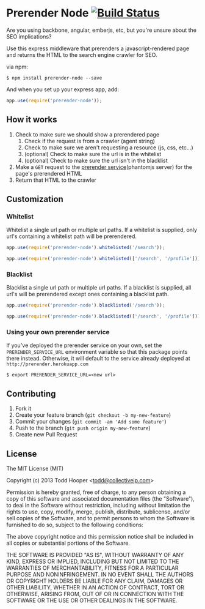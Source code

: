 Prerender Node [![Build Status](https://travis-ci.org/collectiveip/prerender-node.png)](https://travis-ci.org/collectiveip/prerender-node)
=========================== 

Are you using backbone, angular, emberjs, etc, but you're unsure about the SEO implications?

Use this express middleware that prerenders a javascript-rendered page and returns the HTML to the search engine crawler for SEO.

via npm:

    $ npm install prerender-node --save

And when you set up your express app, add:

```js
app.use(require('prerender-node'));
```

## How it works
1. Check to make sure we should show a prerendered page
	1. Check if the request is from a crawler (agent string)
	2. Check to make sure we aren't requesting a resource (js, css, etc...)
	3. (optional) Check to make sure the url is in the whitelist
	4. (optional) Check to make sure the url isn't in the blacklist
2. Make a `GET` request to the [prerender service](https://github.com/collectiveip/prerender)(phantomjs server) for the page's prerendered HTML
3. Return that HTML to the crawler

## Customization

### Whitelist

Whitelist a single url path or multiple url paths. If a whitelist is supplied, only url's containing a whitelist path will be prerendered.
```js
app.use(require('prerender-node').whitelisted('/search'));
```
```js
app.use(require('prerender-node').whitelisted(['/search', '/profile']));
```

### Blacklist

Blacklist a single url path or multiple url paths. If a blacklist is supplied, all url's will be prerendered except ones containing a blacklist path.
```js
app.use(require('prerender-node').blacklisted('/search'));
```
```js
app.use(require('prerender-node').blacklisted(['/search', '/profile']));
```

### Using your own prerender service

If you've deployed the prerender service on your own, set the `PRERENDER_SERVICE_URL` environment variable so that this package points there instead. Otherwise, it will default to the service already deployed at `http://prerender.herokuapp.com`

	$ export PRERENDER_SERVICE_URL=<new url>

## Contributing

1. Fork it
2. Create your feature branch (`git checkout -b my-new-feature`)
3. Commit your changes (`git commit -am 'Add some feature'`)
4. Push to the branch (`git push origin my-new-feature`)
5. Create new Pull Request

## License

The MIT License (MIT)

Copyright (c) 2013 Todd Hooper &lt;todd@collectiveip.com&gt;

Permission is hereby granted, free of charge, to any person obtaining a copy
of this software and associated documentation files (the "Software"), to deal
in the Software without restriction, including without limitation the rights
to use, copy, modify, merge, publish, distribute, sublicense, and/or sell
copies of the Software, and to permit persons to whom the Software is
furnished to do so, subject to the following conditions:

The above copyright notice and this permission notice shall be included in
all copies or substantial portions of the Software.

THE SOFTWARE IS PROVIDED "AS IS", WITHOUT WARRANTY OF ANY KIND, EXPRESS OR
IMPLIED, INCLUDING BUT NOT LIMITED TO THE WARRANTIES OF MERCHANTABILITY,
FITNESS FOR A PARTICULAR PURPOSE AND NONINFRINGEMENT. IN NO EVENT SHALL THE
AUTHORS OR COPYRIGHT HOLDERS BE LIABLE FOR ANY CLAIM, DAMAGES OR OTHER
LIABILITY, WHETHER IN AN ACTION OF CONTRACT, TORT OR OTHERWISE, ARISING FROM,
OUT OF OR IN CONNECTION WITH THE SOFTWARE OR THE USE OR OTHER DEALINGS IN
THE SOFTWARE.